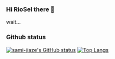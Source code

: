### Hi RioSel there 👋

wait...

### Github status
[![sami-jiaze's GitHub status](https://github-readme-stats.vercel.app/api?username=sami-jiaze&count_private=true&theme=transparent&show_icons=true&hide=stars)](https://github.com/sami-jiaze)
[![Top Langs](https://github-readme-stats.vercel.app/api/top-langs/?username=sami-jiaze&hide=html&layout=compact&hide_border=true)]([https://github.com/anuraghazra/github-readme-stats](https://github.com/sami-jiaze))
